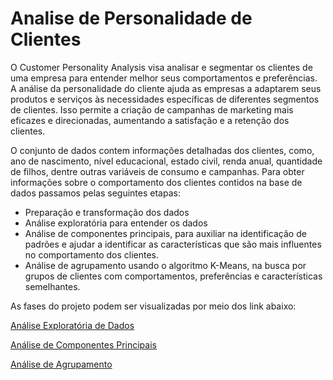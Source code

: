 # Analise de Personalidade de Clientes

O Customer Personality Analysis visa analisar e segmentar os clientes de uma empresa para entender melhor seus comportamentos e preferências. A análise da personalidade do cliente ajuda as empresas a adaptarem seus produtos e serviços às necessidades específicas de diferentes segmentos de clientes. Isso permite a criação de campanhas de marketing mais eficazes e direcionadas, aumentando a satisfação e a retenção dos clientes.

O conjunto de dados contem informações detalhadas dos clientes, como, ano de nascimento, nível educacional, estado civil, renda anual, quantidade de filhos, dentre outras variáveis de consumo e campanhas. Para obter informações sobre o comportamento dos clientes contidos na base de dados passamos pelas seguintes etapas:

- Preparação e transformação dos dados
- Análise exploratória para entender os dados
- Análise de componentes principais, para auxiliar na identificação de padrões e ajudar a identificar as características que são mais influentes no comportamento dos clientes.
- Análise de agrupamento usando o algoritmo K-Means, na busca por grupos de clientes com comportamentos, preferências e características semelhantes.

As fases do projeto podem ser visualizadas por meio dos link abaixo:

[Análise Exploratória de Dados](https://bit.ly/3C7dRk5)   

[Análise de Componentes Principais](https://bit.ly/3ZVeoh2)   

[Análise de Agrupamento](https://bit.ly/3DHCqok)       
